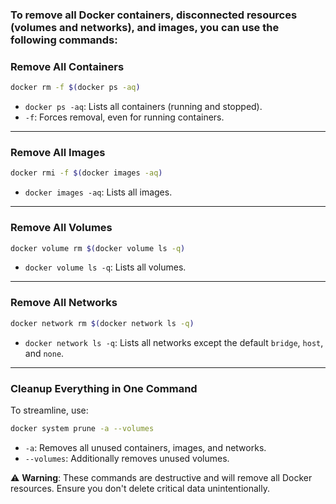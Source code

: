 ### To remove all Docker containers, disconnected resources (volumes and networks), and images, you can use the following commands:

### **Remove All Containers**

```bash
docker rm -f $(docker ps -aq)
```

- `docker ps -aq`: Lists all containers (running and stopped).
- `-f`: Forces removal, even for running containers.

---

### **Remove All Images**

```bash
docker rmi -f $(docker images -aq)
```

- `docker images -aq`: Lists all images.

---

### **Remove All Volumes**

```bash
docker volume rm $(docker volume ls -q)
```

- `docker volume ls -q`: Lists all volumes.

---

### **Remove All Networks**

```bash
docker network rm $(docker network ls -q)
```

- `docker network ls -q`: Lists all networks except the default `bridge`, `host`, and `none`.

---

### **Cleanup Everything in One Command**

To streamline, use:

```bash
docker system prune -a --volumes
```

- `-a`: Removes all unused containers, images, and networks.
- `--volumes`: Additionally removes unused volumes.

⚠️ **Warning**: These commands are destructive and will remove all Docker resources. Ensure you don't delete critical data unintentionally.

